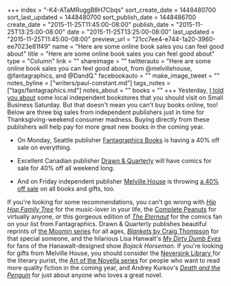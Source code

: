 +++
index = "-K4-ATaMRuggB8H7Cbqs"
sort_create_date = 1448480700
sort_last_updated = 1448480700
sort_publish_date = 1448486700
create_date = "2015-11-25T11:45:00-08:00"
publish_date = "2015-11-25T13:25:00-08:00"
date = "2015-11-25T13:25:00-08:00"
last_updated = "2015-11-25T11:45:00-08:00"
preview_url = "21cc7ee4-e744-1a20-3960-ee7023e81f49"
name = "Here are some online book sales you can feel good about"
title = "Here are some online book sales you can feel good about"
type = "Column"
link = ""
shareimage = ""
twitterauto = "Here are some online book sales you can feel good about, from @melvillehouse, @fantagraphics, and @DandQ."
facebookauto = ""
make_image_tweet = ""
notes_byline = ["writers/paul-constant.md"]
tags_notes = ["tags/fantagraphics.md"]
notes_about = ""
books = ""
+++
Yesterday, [I told you about](http://seattlereviewofbooks.com/notes/2015/11/24/dont-forget-to-celebrate-small-business-saturday/) some local independent bookstores that you should visit on Small Business Saturday. But that doesn't mean you can't buy books online, too! Below are three big sales from independent publishers just in time for Thanksgiving-weekend consumer madness. Buying directly from these publishers will help pay for more great new books in the coming year.

* On Monday, Seattle publisher [Fantagraphics Books](http://fantagraphics.com/flog/cybermonday/) is having a 40% off sale on everything.

* Excellent Canadian publisher [Drawn & Quarterly](https://www.drawnandquarterly.com/blog/2015/11/dq-having-our-annual-sale-all-week-long) will have comics for sale for 40% off all weekend long.

* And on Friday independent publisher [Melville House](http://www.mhpbooks.com/books/) is throwing [a 40% off sale](https://twitter.com/melvillehouse/status/669542758785425408?lang=en) on all books and gifts, too.

If you're looking for some recommendations, you can't go wrong with [*Hip Hop Family Tree*](http://www.fantagraphics.com/hiphopbox1/) for the music-lover in your life, the [Complete Peanuts](http://www.fantagraphics.com/series/peanuts/) for virtually anyone, or this gorgeous edition of [*The Eternaut*](http://www.fantagraphics.com/eternaut/) for the comics fan on your list from Fantagraphics. Drawn & Quarterly publishes beautiful reprints of [the Moomin series](https://www.drawnandquarterly.com/who-will-comfort-toffle) for all ages, [*Blankets* by Craig Thompson](https://www.drawnandquarterly.com/shop?section=new_releases&book=blankets) for that special someone, and the hilarious Lisa Hanwalt's [*My Dirty Dumb Eyes*](https://www.drawnandquarterly.com/my-dirty-dumb-eyes) for fans of the Hanawalt-designed show *Bojack Horseman*. If you're looking for gifts from Melville House, you should consider the [Neversink Library  ](http://www.mhpbooks.com/series/the-neversink-library/) for the literary purist, the [Art of the Novella series](http://www.mhpbooks.com/series/the-art-of-the-novella/) for people who want to read more quality fiction in the coming year, and Andrey Kurkov's [*Death and the Penguin*](http://www.mhpbooks.com/books/death-and-the-penguin/) for just about anyone who loves a great novel. 